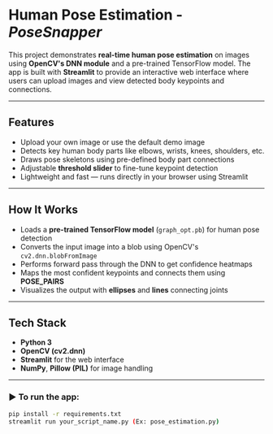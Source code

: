 # Human Pose Estimation - *PoseSnapper*

This project demonstrates **real-time human pose estimation** on images using **OpenCV's DNN module** and a pre-trained TensorFlow model. The app is built with **Streamlit** to provide an interactive web interface where users can upload images and view detected body keypoints and connections.

---

## Features

- Upload your own image or use the default demo image
- Detects key human body parts like elbows, wrists, knees, shoulders, etc.
- Draws pose skeletons using pre-defined body part connections
- Adjustable **threshold slider** to fine-tune keypoint detection
- Lightweight and fast — runs directly in your browser using Streamlit

---

## How It Works

- Loads a **pre-trained TensorFlow model** (`graph_opt.pb`) for human pose detection
- Converts the input image into a blob using OpenCV's `cv2.dnn.blobFromImage`
- Performs forward pass through the DNN to get confidence heatmaps
- Maps the most confident keypoints and connects them using **POSE_PAIRS**
- Visualizes the output with **ellipses** and **lines** connecting joints

---

## Tech Stack

- **Python 3**
- **OpenCV (cv2.dnn)**
- **Streamlit** for the web interface
- **NumPy**, **Pillow (PIL)** for image handling

---

### ▶️ To run the app:

```bash
pip install -r requirements.txt
streamlit run your_script_name.py (Ex: pose_estimation.py)
